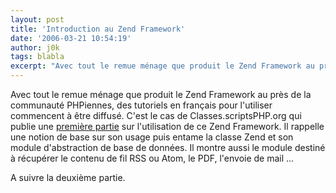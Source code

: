 ```yaml
---
layout: post
title: 'Introduction au Zend Framework'
date: '2006-03-21 10:54:19'
author: j0k
tags: blabla
excerpt: "Avec tout le remue ménage que produit le Zend Framework au près de la communauté PHPiennes, des tutoriels en français pour l'utiliser commencent à être diffusé.     \nC'est le cas de Classes.scriptsPHP.org qui publie une [première partie](http://classes.scriptsphp.org/article.Introduction-au-Zend-Framework-part-I) sur l'utilisation de ce Zend Framework. Il      …"
---
```


Avec tout le remue ménage que produit le Zend Framework au près de la communauté PHPiennes, des tutoriels en français pour l'utiliser commencent à être diffusé.
C'est le cas de Classes.scriptsPHP.org qui publie une [première partie](http://classes.scriptsphp.org/article.Introduction-au-Zend-Framework-part-I) sur l'utilisation de ce Zend Framework. Il rappelle une notion de base sur son usage puis entame la classe Zend et son module d'abstraction de base de données. Il montre aussi le module destiné à récupérer le contenu de fil RSS ou Atom, le PDF, l'envoie de mail ...

A suivre la deuxième partie.
